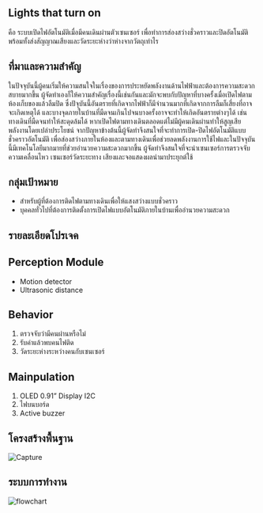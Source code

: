 ## Lights that turn on
คือ ระบบเปิดไฟอัตโนมัติเมื่อมีคนเดินผ่านตัวเซนเซอร์ เพื่อทำการส่องสว่างชั่วคราวและปิดอัตโนมัติ พร้อมทั้งส่งสัญญาณเสียงและวัดระยะห่างว่าห่างจากวัตถุเท่าไร

## ที่มาและความสำคัญ
ในปัจจุบันนี้ผู้คนเริ่มให้ความสนใจในเรื่องของการประหยัดพลังงานด้านไฟฟ้าและต้องการความสะดวกสบายมากขึ้น ผู้จัดทำเองก็ให้ความสำคัญเรื่องนี้เช่นกันและมักจะพบกับปัญหาที่บางครั้งเมื่อเปิดไฟตามห้องเก็บของแล้วลืมปิด ซึ่งปัจุบันนี้อันตรายที่เกิดจากไฟฟ้าก็มีจำนวนมากที่เกิดจากการลืมก็เสี่ยงที่อาจจะเกิดเหตุได้ และบางจุดภายในบ้านที่มืดจนเกินไปจนบางครั้งอาจจะทำให้เกิดอันตรายต่างๆได้ เช่น ทางเดินที่มืดจนทำให้สะดุดล้มได้ หากเปิดไฟตามทางเดินตลอดแต่ไม่มีผู้คนเดินผ่านทำให้สูญเสียพลังงานโดยเปล่าประโยชน์
	จากปัญหาข้างต้นนี้ผู้จัดทำจึงสนใจที่จะทำการเปิด-ปิดไฟอัตโนมัติแบบชั่วคราวอัตโนมัติ เพื่อส่องสว่างภายในห้องและตามทางเดินเพื่อช่วยลดพลังงานการใช้ไฟและในปัจจุบันนี้มีเทคโนโลยีมากมายที่ช่วยอำนวยความสะดวกมากขึ้น ผู้จัดทำจึงสนใจที่จะนำเซนเซอร์การตรวจจับความเคลื่อนไหว เซนเซอร์วัดระยะทาง เสียงและจอแสดงผลนำมาประยุกต์ใช้

## กลุ่มเป้าหมาย
- สำหรับผู้ที่ต้องการติดไฟตามทางเดินเพื่อให้แสงสว่างแบบชั่วคราว
- บุคคลทั่วไปที่ต้องการติดตั้งการเปิดไฟแบบอัตโนมัติภายในบ้านเพื่ออำนวยความสะดวก

## รายละเอียดโปรเจค
## Perception Module
- Motion detector
- Ultrasonic distance

## Behavior
1. ตรวจจับว่ามีคนผ่านหรือไม่
2. รับค่าแล้วพบคนไฟติด
3. วัดระยะห่างระหว่างคนกับเซนเซอร์

## Mainpulation
1. OLED 0.91” Display I2C
2. ไฟบนบอร์ด
3. Active buzzer

## โครงสร้างพื้นฐาน
![Capture](https://user-images.githubusercontent.com/61343377/85525627-73c37c80-b633-11ea-9d0f-da1bc34b3dce.PNG)

## ระบบการทำงาน
![flowchart](https://user-images.githubusercontent.com/61343377/85525697-82aa2f00-b633-11ea-8000-54f4025544d1.PNG)
